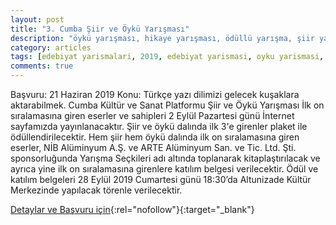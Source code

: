 ```yaml
---
layout: post
title: "3. Cumba Şiir ve Öykü Yarışması"
description: "öykü yarışması, hikaye yarışması, ödüllü yarışma, şiir yarışması, cumba"
category: articles
tags: [edebiyat yarismalari, 2019, edebiyat yarismasi, oyku yarismasi, hikaye yarismasi, siir yarismasi]
comments: true
---
```


Başvuru: 21 Haziran 2019
Konu:  Türkçe yazı dilimizi gelecek kuşaklara aktarabilmek.
Cumba Kültür ve Sanat Platformu Şiir ve Öykü Yarışması
İlk on sıralamasına giren eserler ve sahipleri 2 Eylül Pazartesi günü İnternet sayfamızda yayınlanacaktır. Şiir ve öykü dalında ilk 3'e girenler plaket ile ödüllendirilecektir. Hem şiir hem öykü dalında ilk on sıralamasına giren eserler, NİB Alüminyum A.Ş. ve ARTE Alüminyum San. ve Tic. Ltd. Şti. sponsorluğunda Yarışma Seçkileri adı altında toplanarak kitaplaştırılacak ve ayrıca yine ilk on sıralamasına girenlere katılım belgesi verilecektir. Ödül ve katılım belgeleri 28 Eylül 2019 Cumartesi günü 18:30’da Altunizade Kültür Merkezinde yapılacak törenle verilecektir. 

[Detaylar ve Başvuru için](https://www.facebook.com/groups/cumbasanatplatformu/?utm_source=edebiyatyarismalari.com&utm_medium=affiliate){:rel="nofollow"}{:target="_blank"}